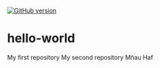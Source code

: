 [![GitHub version](https://badge.fury.io/gh/MichalDM%2Fhello-world.svg)](http://badge.fury.io/gh/MichalDM%2Fhello-world)

# hello-world
My first repository
My second repository
Mňau
Haf
